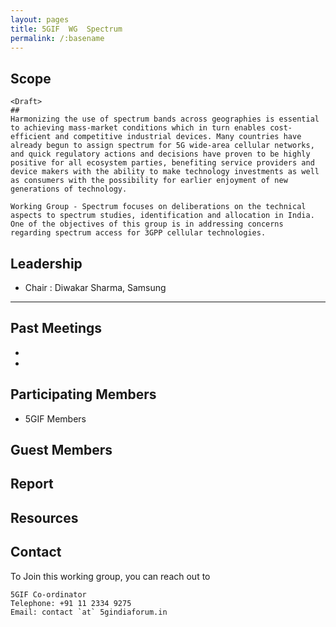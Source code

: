 ```yaml
---
layout: pages
title: 5GIF  WG  Spectrum 
permalink: /:basename
---
```


## Scope

```
<Draft>
## 
Harmonizing the use of spectrum bands across geographies is essential to achieving mass-market conditions which in turn enables cost-efficient and competitive industrial devices. Many countries have already begun to assign spectrum for 5G wide-area cellular networks, and quick regulatory actions and decisions have proven to be highly positive for all ecosystem parties, benefiting service providers and device makers with the ability to make technology investments as well as consumers with the possibility for earlier enjoyment of new generations of technology. 

Working Group - Spectrum focuses on deliberations on the technical aspects to spectrum studies, identification and allocation in India. One of the objectives of this group is in addressing concerns regarding spectrum access for 3GPP cellular technologies.
```

## Leadership 
- Chair : Diwakar Sharma, Samsung

--------------------
 
## Past Meetings
- 
- 

## Participating Members 
- 5GIF Members

## Guest Members


## Report


## Resources


## Contact
To Join this working group, you can reach out to
```
5GIF Co-ordinator
Telephone: +91 11 2334 9275
Email: contact `at` 5gindiaforum.in
```


